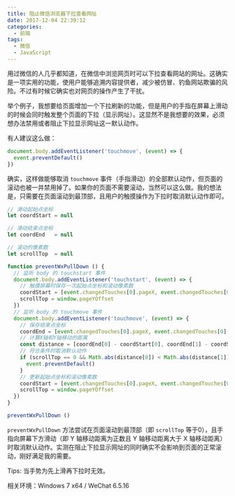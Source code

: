 ```yaml
---
title: 阻止微信浏览器下拉查看网址
date: 2017-12-04 22:39:12
categories:
  - 前端
tags:
  - 微信
  - JavaScript
---
```

用过微信的人几乎都知道，在微信中浏览网页时可以下拉查看网站的网址。这确实是一项实用的功能，使用户能够追溯内容提供者，减少被仿冒、钓鱼网站欺骗的风险。不过有时候它确实也对网页的操作产生了干扰。

<!-- more -->

举个例子，我想要给页面增加一个下拉刷新的功能，但是用户的手指在屏幕上滑动的时候会同时触发整个页面的下拉（显示网址）。这显然不是我想要的效果，必须想办法禁用或者阻止下拉显示网址这一默认动作。

有人建议这么做：

``` js
document.body.addEventListener('touchmove', (event) => {
  event.preventDefault()
})
```

确实，这样做能够取消 `touchmove` 事件（手指滑动）的全部默认动作，但页面的滚动也被一并禁用掉了。如果你的页面不需要滚动，当然可以这么做。我的想法是，只需要在页面滚动到最顶部，且用户的触摸操作为下拉时取消默认动作即可。

``` js
// 滑动起始点坐标
let coordStart = null

// 滑动结束点坐标
let coordEnd   = null

// 滚动的像素数
let scrollTop  = null

function preventWxPullDown () {
  // 监听 body 的 touchstart 事件
  document.body.addEventListener('touchstart', (event) => {
    // 触摸屏幕时保存一次起始点坐标和滚动像素数
    coordStart = [event.changedTouches[0].pageX, event.changedTouches[0].pageY]
    scrollTop = window.pageYOffset
  })
  // 监听 body 的 touchmove 事件
  document.body.addEventListener('touchmove', (event) => {
    // 保存结束点坐标
    coordEnd = [event.changedTouches[0].pageX, event.changedTouches[0].pageY]
    // 计算X轴和Y轴移动的距离
    const distance = [coordEnd[0] - coordStart[0], coordEnd[1] - coordStart[1]]
    // 符合条件时取消默认动作
    if (scrollTop == 0 && Math.abs(distance[0]) < Math.abs(distance[1]) && distance[1] > 0) {
      event.preventDefault()
    }
    // 更新起始点坐标和滚动像素数
    coordStart = [event.changedTouches[0].pageX, event.changedTouches[0].pageY]
    scrollTop = window.pageYOffset
  })
}

preventWxPullDown ()
```

`preventWxPullDown` 方法尝试在页面滚动到最顶部（即 `scrollTop` 等于0），且手指向屏幕下方滑动（即 Y 轴移动距离为正数且 Y 轴移动距离大于 X 轴移动距离）时取消默认动作。实测在阻止下拉显示网址的同时确实不会影响到页面的正常滚动，刚好满足我的需要。

Tips: 当手势为先上滑再下拉时无效。

相关环境：Windows 7 x64 / WeChat 6.5.16